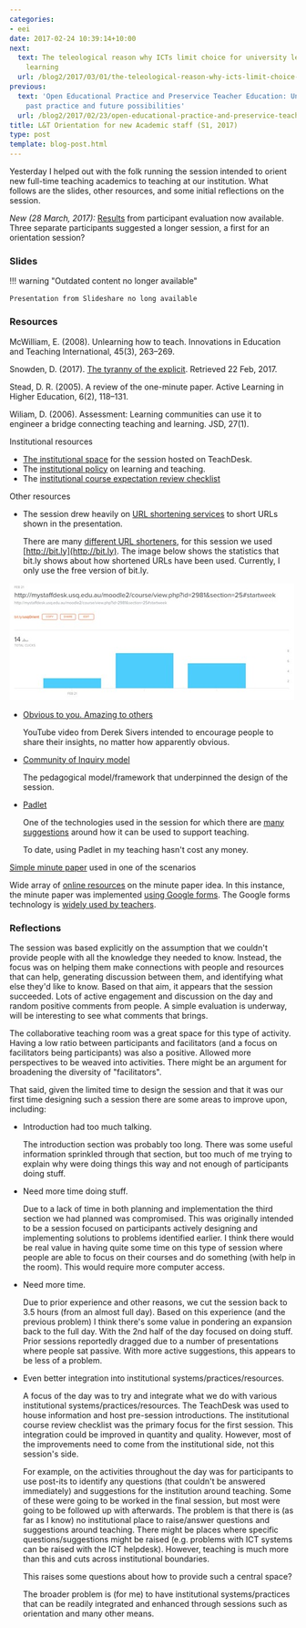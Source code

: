 ```yaml
---
categories:
- eei
date: 2017-02-24 10:39:14+10:00
next:
  text: The teleological reason why ICTs limit choice for university learners and
    learning
  url: /blog2/2017/03/01/the-teleological-reason-why-icts-limit-choice-for-university-learners-and-learning/
previous:
  text: 'Open Educational Practice and Preservice Teacher Education: Understanding
    past practice and future possibilities'
  url: /blog2/2017/02/23/open-educational-practice-and-preservice-teacher-education-understanding-past-practice-and-future-possibilities/
title: L&T Orientation for new Academic staff (S1, 2017)
type: post
template: blog-post.html
---
```

Yesterday I helped out with the folk running the session intended to orient new full-time teaching academics to teaching at our institution. What follows are the slides, other resources, and some initial reflections on the session.

_New (28 March, 2017):_ [Results](https://docs.google.com/forms/d/1-JCPkM6HUJ2xvAcItwE_UXpdR2p6c3w4zSHdwTJsCkw/viewanalytics) from participant evaluation now available. Three separate participants suggested a longer session, a first for an orientation session?

### Slides


!!! warning "Outdated content no longer available"

    Presentation from Slideshare no long available


### Resources

McWilliam, E. (2008). Unlearning how to teach. Innovations in Education and Teaching International, 45(3), 263–269.

Snowden, D. (2017). [The tyranny of the explicit](http://cognitive-edge.com/blog/the-tyranny-of-the-explicit/). Retrieved 22 Feb, 2017.

Stead, D. R. (2005). A review of the one-minute paper. Active Learning in Higher Education, 6(2), 118–131.

Wiliam, D. (2006). Assessment: Learning communities can use it to engineer a bridge connecting teaching and learning. JSD, 27(1).

Institutional resources

- [The institutional space](http://bit.ly/usqOrient) for the session hosted on TeachDesk.
- The [institutional policy](http://policy.usq.edu.au/documents/1348PL) on learning and teaching.
- The [institutional course expectation review checklist](https://lor.usq.edu.au/usq/integ/gen/bb035aed-b503-40ec-8fdf-49b7341d5e73/0/?attachment.uuid=83036aa4-71cc-4eb6-a4fe-b035ed223656)

Other resources

- The session drew heavily on [URL shortening services](https://en.wikipedia.org/wiki/URL_shortening) to short URLs shown in the presentation.
    
    There are many [different URL shorteners](https://www.lifewire.com/shortening-long-links-3486603), for this session we used [http://bit.ly](http://bit.ly). The image below shows the statistics that bit.ly shows about how shortened URLs have been used. Currently, I only use the free version of bit.ly.
    

[![Stats on shortened](images/32263769553_ab571f6501.jpg)](https://www.flickr.com/photos/david_jones/32263769553/in/dateposted-public/ "Stats on shortened")
<script async src="//embedr.flickr.com/assets/client-code.js" charset="utf-8"></script>

- [Obvious to you. Amazing to others](http://bit.ly/obvAmazing)
    
    YouTube video from Derek Sivers intended to encourage people to share their insights, no matter how apparently obvious.
    
- [Community of Inquiry model](https://coi.athabascau.ca/)
    
    The pedagogical model/framework that underpinned the design of the session.
    
- [Padlet](https://padlet.com/)
    
    One of the technologies used in the session for which there are [many suggestions](https://www.google.com/search?q=using+padlet+teaching&ie=utf-8&oe=utf-8&client=firefox-b-ab) around how it can be used to support teaching.
    
    To date, using Padlet in my teaching hasn't cost any money.
    
[Simple minute paper](http://bit.ly/exMinute) used in one of the scenarios

Wide array of [online resources](https://www.google.com/search?q=minute+paper&ie=utf-8&oe=utf-8&client=firefox-b-ab) on the minute paper idea. In this instance, the minute paper was implemented [using Google forms](https://www.google.com/search?q=minute+paper&ie=utf-8&oe=utf-8&client=firefox-b-ab#q=using+google+form&*). The Google forms technology is [widely used by teachers](https://www.google.com/search?q=minute+paper&ie=utf-8&oe=utf-8&client=firefox-b-ab#q=using+google+form+teaching&*).

### Reflections

The session was based explicitly on the assumption that we couldn't provide people with all the knowledge they needed to know. Instead, the focus was on helping them make connections with people and resources that can help, generating discussion between them, and identifying what else they'd like to know. Based on that aim, it appears that the session succeeded. Lots of active engagement and discussion on the day and random positive comments from people. A simple evaluation is underway, will be interesting to see what comments that brings.

The collaborative teaching room was a great space for this type of activity. Having a low ratio between participants and facilitators (and a focus on facilitators being participants) was also a positive. Allowed more perspectives to be weaved into activities. There might be an argument for broadening the diversity of "facilitators".

That said, given the limited time to design the session and that it was our first time designing such a session there are some areas to improve upon, including:

- Introduction had too much talking.
    
    The introduction section was probably too long. There was some useful information sprinkled through that section, but too much of me trying to explain why were doing things this way and not enough of participants doing stuff.
    
- Need more time doing stuff.
    
    Due to a lack of time in both planning and implementation the third section we had planned was compromised. This was originally intended to be a session focused on participants actively designing and implementing solutions to problems identified earlier. I think there would be real value in having quite some time on this type of session where people are able to focus on their courses and do something (with help in the room). This would require more computer access.
    
- Need more time.
    
    Due to prior experience and other reasons, we cut the session back to 3.5 hours (from an almost full day). Based on this experience (and the previous problem) I think there's some value in pondering an expansion back to the full day. With the 2nd half of the day focused on doing stuff. Prior sessions reportedly dragged due to a number of presentations where people sat passive. With more active suggestions, this appears to be less of a problem.
    
- Even better integration into institutional systems/practices/resources.
    
    A focus of the day was to try and integrate what we do with various institutional systems/practices/resources. The TeachDesk was used to house information and host pre-session introductions. The institutional course review checklist was the primary focus for the first session. This integration could be improved in quantity and quality. However, most of the improvements need to come from the institutional side, not this session's side.
    
    For example, on the activities throughout the day was for participants to use post-its to identify any questions (that couldn't be answered immediately) and suggestions for the institution around teaching. Some of these were going to be worked in the final session, but most were going to be followed up with afterwards. The problem is that there is (as far as I know) no institutional place to raise/answer questions and suggestions around teaching. There might be places where specific questions/suggestions might be raised (e.g. problems with ICT systems can be raised with the ICT helpdesk). However, teaching is much more than this and cuts across institutional boundaries.
    
    This raises some questions about how to provide such a central space?
    
    The broader problem is (for me) to have institutional systems/practices that can be readily integrated and enhanced through sessions such as orientation and many other means.
